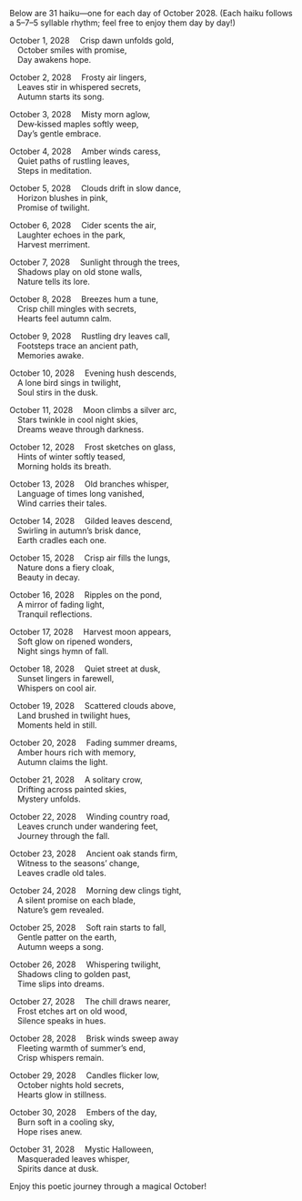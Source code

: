 Below are 31 haiku—one for each day of October 2028. (Each haiku follows a 5–7–5 syllable rhythm; feel free to enjoy them day by day!)

October 1, 2028
 Crisp dawn unfolds gold,  
 October smiles with promise,  
 Day awakens hope.

October 2, 2028
 Frosty air lingers,  
 Leaves stir in whispered secrets,  
 Autumn starts its song.

October 3, 2028
 Misty morn aglow,  
 Dew‐kissed maples softly weep,  
 Day’s gentle embrace.

October 4, 2028
 Amber winds caress,  
 Quiet paths of rustling leaves,  
 Steps in meditation.

October 5, 2028
 Clouds drift in slow dance,  
 Horizon blushes in pink,  
 Promise of twilight.

October 6, 2028
 Cider scents the air,  
 Laughter echoes in the park,  
 Harvest merriment.

October 7, 2028
 Sunlight through the trees,  
 Shadows play on old stone walls,  
 Nature tells its lore.

October 8, 2028
 Breezes hum a tune,  
 Crisp chill mingles with secrets,  
 Hearts feel autumn calm.

October 9, 2028
 Rustling dry leaves call,  
 Footsteps trace an ancient path,  
 Memories awake.

October 10, 2028
 Evening hush descends,  
 A lone bird sings in twilight,  
 Soul stirs in the dusk.

October 11, 2028
 Moon climbs a silver arc,  
 Stars twinkle in cool night skies,  
 Dreams weave through darkness.

October 12, 2028
 Frost sketches on glass,  
 Hints of winter softly teased,  
 Morning holds its breath.

October 13, 2028
 Old branches whisper,  
 Language of times long vanished,  
 Wind carries their tales.

October 14, 2028
 Gilded leaves descend,  
 Swirling in autumn’s brisk dance,  
 Earth cradles each one.

October 15, 2028
 Crisp air fills the lungs,  
 Nature dons a fiery cloak,  
 Beauty in decay.

October 16, 2028
 Ripples on the pond,  
 A mirror of fading light,  
 Tranquil reflections.

October 17, 2028
 Harvest moon appears,  
 Soft glow on ripened wonders,  
 Night sings hymn of fall.

October 18, 2028
 Quiet street at dusk,  
 Sunset lingers in farewell,  
 Whispers on cool air.

October 19, 2028
 Scattered clouds above,  
 Land brushed in twilight hues,  
 Moments held in still.

October 20, 2028
 Fading summer dreams,  
 Amber hours rich with memory,  
 Autumn claims the light.

October 21, 2028
 A solitary crow,  
 Drifting across painted skies,  
 Mystery unfolds.

October 22, 2028
 Winding country road,  
 Leaves crunch under wandering feet,  
 Journey through the fall.

October 23, 2028
 Ancient oak stands firm,  
 Witness to the seasons’ change,  
 Leaves cradle old tales.

October 24, 2028
 Morning dew clings tight,  
 A silent promise on each blade,  
 Nature’s gem revealed.

October 25, 2028
 Soft rain starts to fall,  
 Gentle patter on the earth,  
 Autumn weeps a song.

October 26, 2028
 Whispering twilight,  
 Shadows cling to golden past,  
 Time slips into dreams.

October 27, 2028
 The chill draws nearer,  
 Frost etches art on old wood,  
 Silence speaks in hues.

October 28, 2028
 Brisk winds sweep away  
 Fleeting warmth of summer’s end,  
 Crisp whispers remain.

October 29, 2028
 Candles flicker low,  
 October nights hold secrets,  
 Hearts glow in stillness.

October 30, 2028
 Embers of the day,  
 Burn soft in a cooling sky,  
 Hope rises anew.

October 31, 2028
 Mystic Halloween,  
 Masqueraded leaves whisper,  
 Spirits dance at dusk.

Enjoy this poetic journey through a magical October!
